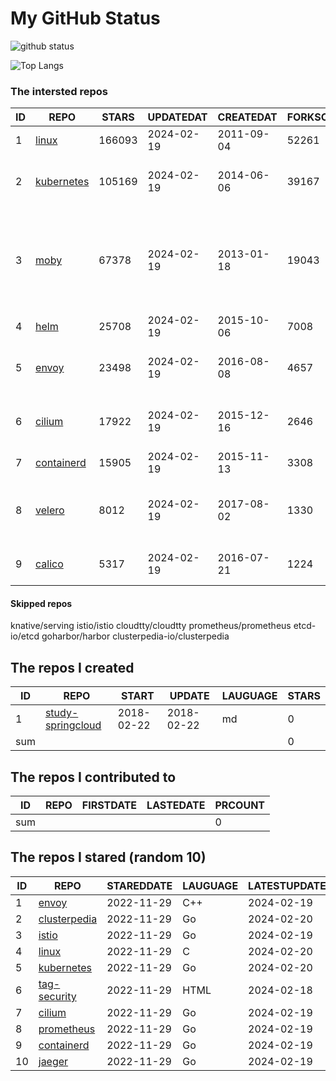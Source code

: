 # My GitHub Status

<img src="https://github-readme-stats-1.yihong0618.vercel.app/api?username=daoqingniu&show_icons=true&&&hide_title=true&count_private=true" alt="github status" />

![Top Langs](https://github-readme-stats-1.yihong0618.vercel.app/api/top-langs/?username=daoqingniu&layout=compact)

<!--START_SECTION:github_repos-->
### The intersted repos
| ID |                          REPO                          | STARS  | UPDATEDAT  | CREATEDAT  | FORKSCOUNT |                                                DESCRIPTIONS                                                |
|----|--------------------------------------------------------|--------|------------|------------|------------|------------------------------------------------------------------------------------------------------------|
|  1 | [linux](https://github.com/torvalds/linux)             | 166093 | 2024-02-19 | 2011-09-04 |      52261 | Linux kernel source tree                                                                                   |
|  2 | [kubernetes](https://github.com/kubernetes/kubernetes) | 105169 | 2024-02-19 | 2014-06-06 |      39167 | Production-Grade Container Scheduling and Management                                                       |
|  3 | [moby](https://github.com/moby/moby)                   |  67378 | 2024-02-19 | 2013-01-18 |      19043 | The Moby Project - a collaborative project for the container ecosystem to assemble container-based systems |
|  4 | [helm](https://github.com/helm/helm)                   |  25708 | 2024-02-19 | 2015-10-06 |       7008 | The Kubernetes Package Manager                                                                             |
|  5 | [envoy](https://github.com/envoyproxy/envoy)           |  23498 | 2024-02-19 | 2016-08-08 |       4657 | Cloud-native high-performance edge/middle/service proxy                                                    |
|  6 | [cilium](https://github.com/cilium/cilium)             |  17922 | 2024-02-19 | 2015-12-16 |       2646 | eBPF-based Networking, Security, and Observability                                                         |
|  7 | [containerd](https://github.com/containerd/containerd) |  15905 | 2024-02-19 | 2015-11-13 |       3308 | An open and reliable container runtime                                                                     |
|  8 | [velero](https://github.com/vmware-tanzu/velero)       |   8012 | 2024-02-19 | 2017-08-02 |       1330 | Backup and migrate Kubernetes applications and their persistent volumes                                    |
|  9 | [calico](https://github.com/projectcalico/calico)      |   5317 | 2024-02-19 | 2016-07-21 |       1224 | Cloud native networking and network security                                                               |



#### Skipped repos
knative/serving
istio/istio
cloudtty/cloudtty
prometheus/prometheus
etcd-io/etcd
goharbor/harbor
clusterpedia-io/clusterpedia<!--END_SECTION:github_repos-->

<!--START_SECTION:my_github-->
## The repos I created
| ID  |                                 REPO                                 |   START    |   UPDATE   | LAUGUAGE | STARS |
|-----|----------------------------------------------------------------------|------------|------------|----------|-------|
|   1 | [study-springcloud](https://github.com/daoqingniu/study-springcloud) | 2018-02-22 | 2018-02-22 | md       |     0 |
| sum |                                                                      |            |            |          |     0 |

## The repos I contributed to
| ID  | REPO | FIRSTDATE | LASTEDATE | PRCOUNT |
|-----|------|-----------|-----------|---------|
| sum |      |           |           |       0 |

## The repos I stared (random 10)
| ID |                              REPO                               | STAREDDATE | LAUGUAGE | LATESTUPDATE |
|----|-----------------------------------------------------------------|------------|----------|--------------|
|  1 | [envoy](https://github.com/envoyproxy/envoy)                    | 2022-11-29 | C++      | 2024-02-19   |
|  2 | [clusterpedia](https://github.com/clusterpedia-io/clusterpedia) | 2022-11-29 | Go       | 2024-02-20   |
|  3 | [istio](https://github.com/istio/istio)                         | 2022-11-29 | Go       | 2024-02-19   |
|  4 | [linux](https://github.com/torvalds/linux)                      | 2022-11-29 | C        | 2024-02-20   |
|  5 | [kubernetes](https://github.com/kubernetes/kubernetes)          | 2022-11-29 | Go       | 2024-02-20   |
|  6 | [tag-security](https://github.com/cncf/tag-security)            | 2022-11-29 | HTML     | 2024-02-18   |
|  7 | [cilium](https://github.com/cilium/cilium)                      | 2022-11-29 | Go       | 2024-02-19   |
|  8 | [prometheus](https://github.com/prometheus/prometheus)          | 2022-11-29 | Go       | 2024-02-19   |
|  9 | [containerd](https://github.com/containerd/containerd)          | 2022-11-29 | Go       | 2024-02-19   |
| 10 | [jaeger](https://github.com/jaegertracing/jaeger)               | 2022-11-29 | Go       | 2024-02-19   |

<!--END_SECTION:my_github-->
